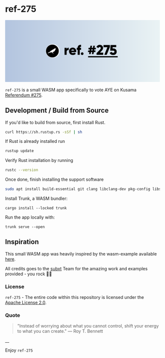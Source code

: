 # ref-275

<p align="center">
  <img src="https://raw.githubusercontent.com/turboflakes/ref-275/main/assets/ref-275-github-header.png">
</p>

`ref-275` is a small WASM app specifically to vote AYE on Kusama [Referendum #275](https://kusama.subsquare.io/referenda/275).

## Development / Build from Source

If you'd like to build from source, first install Rust.

```bash
curl https://sh.rustup.rs -sSf | sh
```

If Rust is already installed run

```bash
rustup update
```

Verify Rust installation by running

```bash
rustc --version
```

Once done, finish installing the support software

```bash
sudo apt install build-essential git clang libclang-dev pkg-config libssl-dev
```

Install Trunk, a WASM bundler:

```
cargo install --locked trunk
```

Run the app locally with:

```
trunk serve --open
```

## Inspiration

This small WASM app was heavily inspired by the wasm-example available [here](https://github.com/paritytech/subxt/tree/master/examples/wasm-example).

All credits goes to the [subxt](https://github.com/paritytech/subxt) Team for the amazing work and examples provided - you rock 🤘🎸

### License

`ref-275` - The entire code within this repository is licensed under the [Apache License 2.0](./LICENSE).

### Quote

> "Instead of worrying about what you cannot control, shift your energy to what you can create."
― Roy T. Bennett

__

Enjoy `ref-275`
